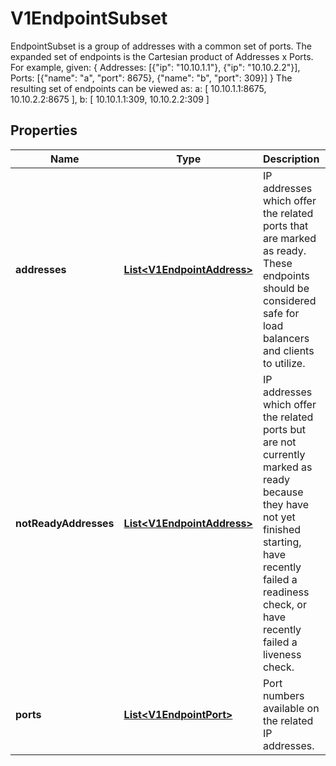 

# V1EndpointSubset

EndpointSubset is a group of addresses with a common set of ports. The expanded set of endpoints is the Cartesian product of Addresses x Ports. For example, given:   {     Addresses: [{\"ip\": \"10.10.1.1\"}, {\"ip\": \"10.10.2.2\"}],     Ports:     [{\"name\": \"a\", \"port\": 8675}, {\"name\": \"b\", \"port\": 309}]   } The resulting set of endpoints can be viewed as:     a: [ 10.10.1.1:8675, 10.10.2.2:8675 ],     b: [ 10.10.1.1:309, 10.10.2.2:309 ]
## Properties

Name | Type | Description | Notes
------------ | ------------- | ------------- | -------------
**addresses** | [**List&lt;V1EndpointAddress&gt;**](V1EndpointAddress.md) | IP addresses which offer the related ports that are marked as ready. These endpoints should be considered safe for load balancers and clients to utilize. |  [optional]
**notReadyAddresses** | [**List&lt;V1EndpointAddress&gt;**](V1EndpointAddress.md) | IP addresses which offer the related ports but are not currently marked as ready because they have not yet finished starting, have recently failed a readiness check, or have recently failed a liveness check. |  [optional]
**ports** | [**List&lt;V1EndpointPort&gt;**](V1EndpointPort.md) | Port numbers available on the related IP addresses. |  [optional]



